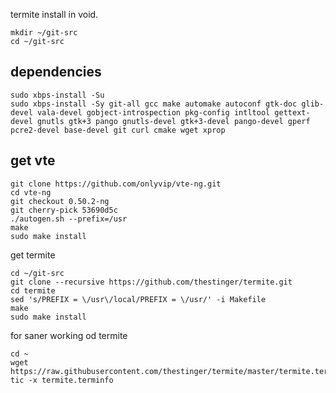 
termite install in void. 

```
mkdir ~/git-src
cd ~/git-src
```
## dependencies
```
sudo xbps-install -Su
sudo xbps-install -Sy git-all gcc make automake autoconf gtk-doc glib-devel vala-devel gobject-introspection pkg-config intltool gettext-devel gnutls gtk+3 pango gnutls-devel gtk+3-devel pango-devel gperf pcre2-devel base-devel git curl cmake wget xprop
``` 
## get vte
```
git clone https://github.com/onlyvip/vte-ng.git
cd vte-ng
git checkout 0.50.2-ng 
git cherry-pick 53690d5c
./autogen.sh --prefix=/usr
make
sudo make install
```
get termite
```
cd ~/git-src
git clone --recursive https://github.com/thestinger/termite.git
cd termite
sed 's/PREFIX = \/usr\/local/PREFIX = \/usr/' -i Makefile
make
sudo make install
```

for saner working od termite

```
cd ~
wget https://raw.githubusercontent.com/thestinger/termite/master/termite.terminfo
tic -x termite.terminfo
```
